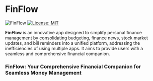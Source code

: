 # FinFlow

![FinFlow](https://github.com/user-attachments/assets/3eb6a3fa-3ef5-4945-bf46-277fb88a52db)
[![License: MIT](https://img.shields.io/badge/License-MIT-yellow.svg)](https://opensource.org/licenses/MIT)

**FinFlow** is an innovative app designed to simplify personal finance management by consolidating budgeting, finance news, stock market updates, and bill reminders into a unified platform, addressing the inefficiencies of using multiple apps. It aims to provide users with a seamless and comprehensive financial companion.

### FinFlow: Your Comprehensive Financial Companion for Seamless Money Management
